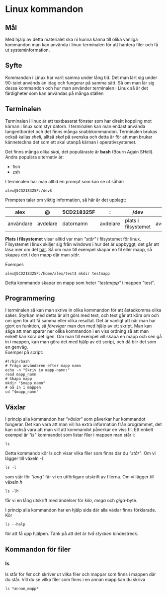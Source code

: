 # Linux kommandon

## Mål

Med hjälp av detta materialet ska ni kunna känna till olika vanliga kommandon man kan använda i linux-terminalen för att hantera filer och få ut systeminformation. 

## Syfte

Kommandon i Linux har varit samma under lång tid. Det man lärt sig under 90-talet används än idag och fungerar på samma sätt. Så om man lär sig dessa kommandon och hur man använder terminalen i Linux så är det färdigheter som kan användas på många ställen

## Terminalen

Terminalen i linux är ett textbaserat fönster som har direkt koppling mot kärnan i linux som styr datorn. I terminalen kan man endast använda tangentbordet och det finns många snabbkommandon. Terminalen brukas också kallas *shell*, alltså *skal* på svenska och detta är för att man brukar känneteckna det som ett skal utanpå kärnan i operativsystemet.

Det finns många olika *skal*, det populäraste är **bash** (Bourn Again SHell). Andra populära alternativ är:

- fish
- zsh

I terminalen har man alltid en prompt som kan se ut såhär:

    alex@5CD218325F:/dev$

Prompten talar om viktig information, så här är det upplagt:

| alex | @ | 5CD218325F | : | /dev | $ |
| ---- |---- |---- |---- |---- |---- |
| användare | avdelare | datornamn | avdelare | plats i filsystemet | avslutningstecken |

**Plats i filsystemet** visar alltid var man *"står"* i filsystemet för linux. Filsystemet i linux skiljer sig från windows i hur det är uppbyggt, det går att läsa mer om det [här](../Instudering_windows/instudering_windows.md). Så om man till exempel skapar en fil eller mapp, så skapas det i den mapp där man *står*.

Exempel:


    alex@5CD218325F:/home/alex/test$ mkdir testmapp

Detta kommando skapar en mapp som heter *"testmapp"* i mappen "test".





## Programmering

I terminalen så kan man skriva in olika kommandon för att åstadkomma olika saker. Styrkan med detta är allt görs med text, och text går att köra om och om igen för att få samma eller olika resultat. Det är vanligt att när man har gjort en funktion, så *förevigar* man den med hjälp av ett skript. Man kan säga att man sparar ner olika kommandon i en viss ordning så att man enkelt kan köra det igen. Om man till exempel vill skapa en mapp och sen gå in i mappen, kan man göra det med hjälp av ett script, och då blir det som en genväg. 
<br>Exempel på script:

    #!/bin/bash
    # Fråga användaren efter mapp namn
    echo -n "Skriv in mapp-namn:"
    read mapp_namn
    # Skapa mapp
    mkdir "$mapp_namn"
    # Gå in i mappen
    cd "$mapp_namn"

## Växlar

I princip alla kommandon har *"växlar"* som påverkar hur kommandot fungerar. Det kan vara att man vill ha extra information från programmet, det kan också vara att man vill att kommandot påverkar en viss fil. Ett enkelt exempel är *"ls"* kommandot som listar filer i mappen man står i:

    ls

Detta kommando kör ls och visar vilka filer som finns där du *"står"*. Om vi lägger till växeln -l 

    ls -l

som står för *"long"* får vi en utförligare utskrift av filerna. Om vi lägger till växeln *h*

    ls -lh

får vi en lång utskrift med ändelser för *kilo*, *mega* och *giga*-byte.

I princip alla kommandon har en hjälp sida där alla växlar finns förklarade. Kör 

    ls --help

för att få upp hjälpen. Tänk på att det är *två stycken* bindestreck.

## Kommandon för filer

### ls
ls står för *list* och skriver ut vilka filer och mappar som finns i mappen där du står. Vill du se vilka filer som finns i en annan mapp kan du skriva

    ls *annan_mapp*

